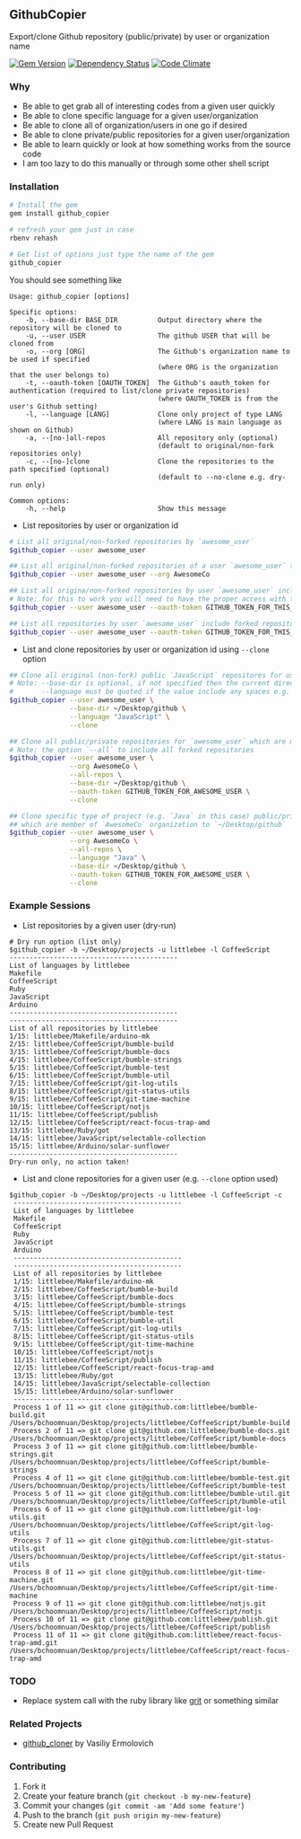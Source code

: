 ## GithubCopier

Export/clone Github repository (public/private) by user or organization name

[![Gem Version](https://badge.fury.io/rb/github_copier.svg)][gem]
[![Dependency Status](https://gemnasium.com/agilecreativity/github_copier.png)][gemnasium]
[![Code Climate](https://codeclimate.com/github/agilecreativity/github_copier.png)][codeclimate]

[gem]: http://badge.fury.io/rb/github_copier
[gemnasium]: https://gemnasium.com/agilecreativity/github_copier
[codeclimate]: https://codeclimate.com/github/agilecreativity/github_copier

### Why

- Be able to get grab all of interesting codes from a given user quickly
- Be able to clone specific language for a given user/organization
- Be able to clone all of organization/users in one go if desired
- Be able to clone private/public repositories for a given user/organization
- Be able to learn quickly or look at how something works from the source code
- I am too lazy to do this manually or through some other shell script

### Installation

```sh
# Install the gem
gem install github_copier

# refresh your gem just in case
rbenv rehash

# Get list of options just type the name of the gem
github_copier
```

You should see something like

```
Usage: github_copier [options]

Specific options:
    -b, --base-dir BASE_DIR          Output directory where the repository will be cloned to
    -u, --user USER                  The github USER that will be cloned from
    -o, --org [ORG]                  The Github's organization name to be used if specified
                                     (where ORG is the organization that the user belongs to)
    -t, --oauth-token [OAUTH_TOKEN]  The Github's oauth_token for authentication (required to list/clone private repositories)
                                     (where OAUTH_TOKEN is from the user's Github setting)
    -l, --language [LANG]            Clone only project of type LANG
                                     (where LANG is main language as shown on Github)
    -a, --[no-]all-repos             All repository only (optional)
                                     (default to original/non-fork repositories only)
    -c, --[no-]clone                 Clone the repositories to the path specified (optional)
                                     (default to --no-clone e.g. dry-run only)

Common options:
    -h, --help                       Show this message
```

- List repositories by user or organization id

```sh
# List all original/non-forked repositories by `awesome_user`
$github_copier --user awesome_user

## List all original/non-forked repositories of a user `awesome_user` that belongs to `AwesomeCo`
$github_copier --user awesome_user --org AwesomeCo

## List all origina/non-forked repositories by user `awesome_user` including private repository
# Note: for this to work you will need to have the proper access with the right token
$github_copier --user awesome_user --oauth-token GITHUB_TOKEN_FOR_THIS_USER

## List all repositories by user `awesome_user` include forked repositories
$github_copier --user awesome_user --oauth-token GITHUB_TOKEN_FOR_THIS_USER
```

- List and clone repositories by user or organization id using `--clone` option

```sh
## Clone all original (non-fork) public `JavaScript` repositores for user `awesome_user` to `~/Desktop/github`
# Note: --base-dir is optional, if not specified then the current directory will be used
#       --language must be quoted if the value include any spaces e.g. "Emacs Lisp" for this to to work properly
$github_copier --user awesome_user \
               --base-dir ~/Desktop/github \
               --language "JavaScript" \
               --clone

## Clone all public/private repositories for `awesome_user` which are member of `AwesomeCo` organization to `~/Desktop/github`
# Note: the option `--all` to include all forked repositories
$github_copier --user awesome_user \
               --org AwesomeCo \
               --all-repos \
               --base-dir ~/Desktop/github \
               --oauth-token GITHUB_TOKEN_FOR_AWESOME_USER \
               --clone

## Clone specific type of project (e.g. `Java` in this case) public/private repositories for `awesome_user`
## which are member of `AwesomeCo` organization to `~/Desktop/github`
$github_copier --user awesome_user \
               --org AwesomeCo \
               --all-repos \
               --language "Java" \
               --base-dir ~/Desktop/github \
               --oauth-token GITHUB_TOKEN_FOR_AWESOME_USER \
               --clone
```

### Example Sessions

- List repositories by a given user (dry-run)

```
# Dry run option (list only)
$github_copier -b ~/Desktop/projects -u littlebee -l CoffeeScript
------------------------------------------
List of languages by littlebee
Makefile
CoffeeScript
Ruby
JavaScript
Arduino
------------------------------------------
------------------------------------------
List of all repositories by littlebee
1/15: littlebee/Makefile/arduino-mk
2/15: littlebee/CoffeeScript/bumble-build
3/15: littlebee/CoffeeScript/bumble-docs
4/15: littlebee/CoffeeScript/bumble-strings
5/15: littlebee/CoffeeScript/bumble-test
6/15: littlebee/CoffeeScript/bumble-util
7/15: littlebee/CoffeeScript/git-log-utils
8/15: littlebee/CoffeeScript/git-status-utils
9/15: littlebee/CoffeeScript/git-time-machine
10/15: littlebee/CoffeeScript/notjs
11/15: littlebee/CoffeeScript/publish
12/15: littlebee/CoffeeScript/react-focus-trap-amd
13/15: littlebee/Ruby/got
14/15: littlebee/JavaScript/selectable-collection
15/15: littlebee/Arduino/solar-sunflower
------------------------------------------
Dry-run only, no action taken!
```

- List and clone repositories for a given user (e.g. `--clone` option used)

```
$github_copier -b ~/Desktop/projects -u littlebee -l CoffeeScript -c
 ------------------------------------------
 List of languages by littlebee
 Makefile
 CoffeeScript
 Ruby
 JavaScript
 Arduino
 ------------------------------------------
 ------------------------------------------
 List of all repositories by littlebee
 1/15: littlebee/Makefile/arduino-mk
 2/15: littlebee/CoffeeScript/bumble-build
 3/15: littlebee/CoffeeScript/bumble-docs
 4/15: littlebee/CoffeeScript/bumble-strings
 5/15: littlebee/CoffeeScript/bumble-test
 6/15: littlebee/CoffeeScript/bumble-util
 7/15: littlebee/CoffeeScript/git-log-utils
 8/15: littlebee/CoffeeScript/git-status-utils
 9/15: littlebee/CoffeeScript/git-time-machine
 10/15: littlebee/CoffeeScript/notjs
 11/15: littlebee/CoffeeScript/publish
 12/15: littlebee/CoffeeScript/react-focus-trap-amd
 13/15: littlebee/Ruby/got
 14/15: littlebee/JavaScript/selectable-collection
 15/15: littlebee/Arduino/solar-sunflower
 ------------------------------------------
 Process 1 of 11 => git clone git@github.com:littlebee/bumble-build.git /Users/bchoomnuan/Desktop/projects/littlebee/CoffeeScript/bumble-build
 Process 2 of 11 => git clone git@github.com:littlebee/bumble-docs.git /Users/bchoomnuan/Desktop/projects/littlebee/CoffeeScript/bumble-docs
 Process 3 of 11 => git clone git@github.com:littlebee/bumble-strings.git /Users/bchoomnuan/Desktop/projects/littlebee/CoffeeScript/bumble-strings
 Process 4 of 11 => git clone git@github.com:littlebee/bumble-test.git /Users/bchoomnuan/Desktop/projects/littlebee/CoffeeScript/bumble-test
 Process 5 of 11 => git clone git@github.com:littlebee/bumble-util.git /Users/bchoomnuan/Desktop/projects/littlebee/CoffeeScript/bumble-util
 Process 6 of 11 => git clone git@github.com:littlebee/git-log-utils.git /Users/bchoomnuan/Desktop/projects/littlebee/CoffeeScript/git-log-utils
 Process 7 of 11 => git clone git@github.com:littlebee/git-status-utils.git /Users/bchoomnuan/Desktop/projects/littlebee/CoffeeScript/git-status-utils
 Process 8 of 11 => git clone git@github.com:littlebee/git-time-machine.git /Users/bchoomnuan/Desktop/projects/littlebee/CoffeeScript/git-time-machine
 Process 9 of 11 => git clone git@github.com:littlebee/notjs.git /Users/bchoomnuan/Desktop/projects/littlebee/CoffeeScript/notjs
 Process 10 of 11 => git clone git@github.com:littlebee/publish.git /Users/bchoomnuan/Desktop/projects/littlebee/CoffeeScript/publish
 Process 11 of 11 => git clone git@github.com:littlebee/react-focus-trap-amd.git /Users/bchoomnuan/Desktop/projects/littlebee/CoffeeScript/react-focus-trap-amd
```

### TODO

- Replace system call with the ruby library like [grit](https://github.com/mojombo/grit) or something similar

### Related Projects

- [github_cloner](https://github.com/nashby/github_cloner) by Vasiliy Ermolovich

### Contributing

1. Fork it
2. Create your feature branch (`git checkout -b my-new-feature`)
3. Commit your changes (`git commit -am 'Add some feature'`)
4. Push to the branch (`git push origin my-new-feature`)
5. Create new Pull Request

[Thor]: https://github.com/erikhuda/thor
[Minitest]: https://github.com/seattlerb/minitest
[RSpec]: https://github.com/rspec
[Guard]: https://github.com/guard/guard
[Yard]: https://github.com/lsegal/yard
[Pry]: https://github.com/pry/pry
[Rubocop]: https://github.com/bbatsov/rubocop

